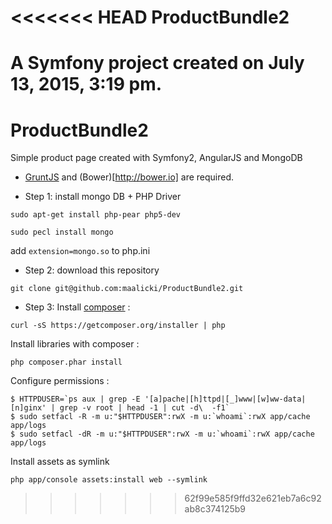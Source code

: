 <<<<<<< HEAD
ProductBundle2
==============

A Symfony project created on July 13, 2015, 3:19 pm.
=======
# ProductBundle2
Simple product page created with Symfony2, AngularJS and MongoDB

- [GruntJS](http://gruntjs.com) and (Bower)[http://bower.io] are required.

* Step 1: install mongo DB + PHP Driver
```shell
sudo apt-get install php-pear php5-dev
```
```shell
sudo pecl install mongo
```
   add `extension=mongo.so` to php.ini
   
* Step 2: download this repository
```shell
git clone git@github.com:maalicki/ProductBundle2.git
```
* Step 3: 
Install [composer](https://getcomposer.org) :

```shell
curl -sS https://getcomposer.org/installer | php
```

Install libraries with composer :

```shell
php composer.phar install
```

Configure permissions :

```shell
$ HTTPDUSER=`ps aux | grep -E '[a]pache|[h]ttpd|[_]www|[w]ww-data|[n]ginx' | grep -v root | head -1 | cut -d\  -f1`
$ sudo setfacl -R -m u:"$HTTPDUSER":rwX -m u:`whoami`:rwX app/cache app/logs
$ sudo setfacl -dR -m u:"$HTTPDUSER":rwX -m u:`whoami`:rwX app/cache app/logs
```

Install assets as symlink

```shell
php app/console assets:install web --symlink
```

>>>>>>> 62f99e585f9ffd32e621eb7a6c92ab8c374125b9
